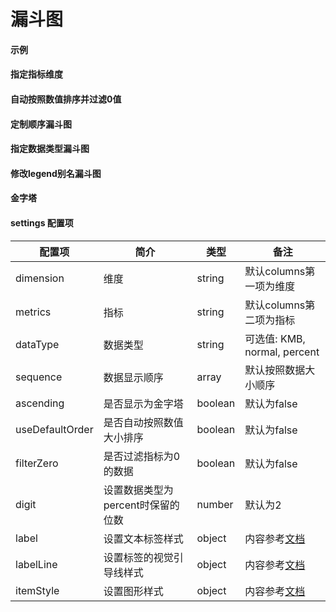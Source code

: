 # 漏斗图

#### 示例

<vuep template="#simple-funnel"></vuep>

<script v-pre type="text/x-template" id="simple-funnel">
<template>
  <ve-funnel :data="chartData"></ve-funnel>
</template>

<script>
  export default {
    data () {
      return {
        chartData: {
          columns: ['状态', '数值'],
          rows: [
            { '状态': '展示', '数值': 900 },
            { '状态': '访问', '数值': 600 },
            { '状态': '点击', '数值': 300 },
            { '状态': '订单', '数值': 100 }
          ]
        }
      }
    }
  }
</script>
</script>

#### 指定指标维度

<vuep template="#custom-demision-funnel"></vuep>

<script v-pre type="text/x-template" id="custom-demision-funnel">
<template>
  <ve-funnel :data="chartData" :settings="chartSettings"></ve-funnel>
</template>

<script>
  export default {
    data () {
      this.chartSettings = {
        dimension: '状态1',
        metrics: '数值'
      }
      return {
        chartData: {
          columns: ['状态', '状态1', '数值'],
          rows: [
            { '状态': '展示', '状态1': '展示1', '数值': 900 },
            { '状态': '访问', '状态1': '访问1', '数值': 600 },
            { '状态': '点击', '状态1': '点击1', '数值': 300 },
            { '状态': '订单', '状态1': '订单1', '数值': 100 }
          ]
        }
      }
    }
  }
</script>
</script>

#### 自动按照数值排序并过滤0值

<vuep template="#use-default-filter"></vuep>

<script v-pre type="text/x-template" id="use-default-filter">
<template>
  <ve-funnel :data="chartData" :settings="chartSettings"></ve-funnel>
</template>

<script>
  export default {
    data () {
      this.chartSettings = {
        useDefaultOrder: true,
        filterZero: true
      }
      return {
        chartData: {
          columns: ['状态', '数值'],
          rows: [
            { '状态': '展示', '数值': 900 },
            { '状态': '访问', '数值': 100 },
            { '状态': '零', '数值': 0 },
            { '状态': '点击', '数值': 300 },
            { '状态': '订单', '数值': 200 }
          ]
        }
      }
    }
  }
</script>
</script>

#### 定制顺序漏斗图

<vuep template="#custom-order-funnel"></vuep>

<script v-pre type="text/x-template" id="custom-order-funnel">
<template>
  <ve-funnel :data="chartData" :settings="chartSettings"></ve-funnel>
</template>

<script>
  export default {
    data () {
      this.chartSettings = {
        sequence: ['订单', '点击', '访问', '展示']
      }
      return {
        chartData: {
          columns: ['状态', '数值'],
          rows: [
            { '状态': '展示', '数值': 900 },
            { '状态': '访问', '数值': 600 },
            { '状态': '点击', '数值': 300 },
            { '状态': '订单', '数值': 100 }
          ]
        }
      }
    }
  }
</script>
</script>

#### 指定数据类型漏斗图

<vuep template="#custom-datatype-funnel"></vuep>

<script v-pre type="text/x-template" id="custom-datatype-funnel">
<template>
  <ve-funnel :data="chartData" :settings="chartSettings"></ve-funnel>
</template>

<script>
  export default {
    data () {
      this.chartSettings = {
        dataType: 'percent'
      }
      return {
        chartData: {
          columns: ['状态', '数值'],
          rows: [
            { '状态': '展示', '数值': 0.9 },
            { '状态': '访问', '数值': 0.6 },
            { '状态': '点击', '数值': 0.3 },
            { '状态': '订单', '数值': 0.1 }
          ]
        }
      }
    }
  }
</script>
</script>

#### 修改legend别名漏斗图

<vuep template="#change-legend-name"></vuep>

<script v-pre type="text/x-template" id="change-legend-name">
<template>
  <ve-funnel :data="chartData" :settings="chartSettings"></ve-funnel>
</template>

<script>
  export default {
    data () {
      this.chartSettings = {
        legendName: {
          '订单': '订单 total:1000'
        }
      }
      return {
        chartData: {
          columns: ['状态', '数值'],
          rows: [
            { '状态': '展示', '数值': 0.9 },
            { '状态': '访问', '数值': 0.6 },
            { '状态': '点击', '数值': 0.3 },
            { '状态': '订单', '数值': 0.1 }
          ]
        }
      }
    }
  }
</script>
</script>

#### 金字塔

<vuep template="#pyramid-funnel"></vuep>

<script v-pre type="text/x-template" id="pyramid-funnel">
<template>
  <ve-funnel :data="chartData" :settings="chartSettings"></ve-funnel>
</template>

<script>
  export default {
    data () {
      this.chartSettings = {
        ascending: true
      }
      return {
        chartData: {
          columns: ['状态', '数值'],
          rows: [
            { '状态': '展示', '数值': 900 },
            { '状态': '访问', '数值': 600 },
            { '状态': '点击', '数值': 300 },
            { '状态': '订单', '数值': 100 }
          ]
        }
      }
    }
  }
</script>
</script>

#### settings 配置项

| 配置项 | 简介 | 类型 | 备注 |
| --- | --- | --- | --- |
| dimension | 维度 | string | 默认columns第一项为维度 |
| metrics | 指标 | string | 默认columns第二项为指标 |
| dataType | 数据类型 | string | 可选值: KMB, normal, percent |
| sequence | 数据显示顺序 | array | 默认按照数据大小顺序 |
| ascending | 是否显示为金字塔 | boolean | 默认为false |
| useDefaultOrder | 是否自动按照数值大小排序 | boolean | 默认为false |
| filterZero | 是否过滤指标为0的数据 | boolean | 默认为false |
| digit | 设置数据类型为percent时保留的位数 | number | 默认为2 |
| label | 设置文本标签样式 | object | 内容参考[文档](http://echarts.baidu.com/option.html#series-funnel.label) |
| labelLine | 设置标签的视觉引导线样式 | object | 内容参考[文档](http://echarts.baidu.com/option.html#series-funnel.labelLine) |
| itemStyle | 设置图形样式 | object | 内容参考[文档](http://echarts.baidu.com/option.html#series-funnel.itemStyle) |
